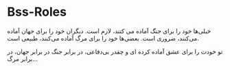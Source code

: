 # Bss-Roles
ﺧﯿﻠﯽﻫﺎ ﺧﻮﺩ ﺭﺍ ﺑﺮﺍﯼ ﺟﻨﮓ ﺁﻣﺎﺩﻩ ﻣﯽ ﮐﻨﻨﺪ،
ﻻﺯﻡ ﺍﺳﺖ.
ﺩﯾﮕﺮﺍﻥ ﺧﻮﺩ ﺭﺍ ﺑﺮﺍﯼ ﺟﻬﺎﻥ ﺁﻣﺎﺩﻩ ﻣﯽﮐﻨﻨﺪ،
ﺿﺮﻭﺭﯼ ﺍﺳﺖ.
ﺑﻌﻀﯽﻫﺎ ﺧﻮﺩ ﺭﺍ ﺑﺮﺍﯼ ﻣﺮﮒ ﺁﻣﺎﺩﻩ ﻣﯽﮐﻨﻨﺪ،
ﻃﺒﯿﻌﯽ ﺍﺳﺖ.

ﺗﻮ ﺧﻮﺩﺕ ﺭﺍ ﺑﺮﺍﯼ ﻋﺸﻖ ﺁﻣﺎﺩﻩ کرده ای
ﻭ ﭼﻘﺪﺭ ﺑﯽﺩﻓﺎﻋﯽ، ﺩﺭ ﺑﺮﺍﺑﺮ ﺟﻨﮓ
ﺩﺭ ﺑﺮﺍﺑﺮ ﺟﻬﺎﻥ، ﺩﺭ ﺑﺮﺍﺑﺮ ﻣﺮﮒ...

